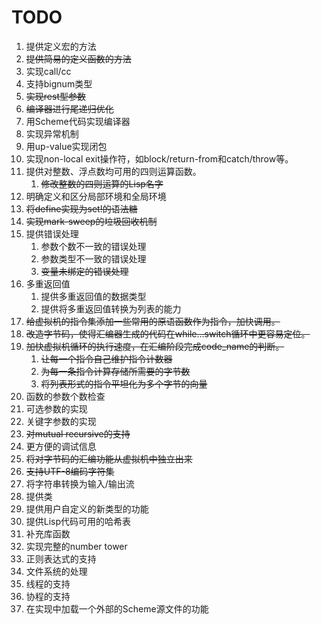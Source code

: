 # TODO

1. 提供定义宏的方法
2. <del>提供简易的定义函数的方法</del>
3. 实现call/cc
4. 支持bignum类型
5. <del>实现rest型参数</del>
6. <del>编译器进行尾递归优化</del>
7. 用Scheme代码实现编译器
8. 实现异常机制
9. 用up-value实现闭包
10. 实现non-local exit操作符，如block/return-from和catch/throw等。
11. 提供对整数、浮点数均可用的四则运算函数。
    1. <del>修改整数的四则运算的Lisp名字</del>
12. 明确定义和区分局部环境和全局环境
13. <del>将define实现为set!的语法糖</del>
14. <del>实现mark-sweep的垃圾回收机制</del>
15. 提供错误处理
    1. 参数个数不一致的错误处理
    2. 参数类型不一致的错误处理
    3. <del>变量未绑定的错误处理</del>
16. 多重返回值
    1. 提供多重返回值的数据类型
    2. 提供将多重返回值转换为列表的能力
17. <del>给虚拟机的指令集添加一些常用的原语函数作为指令，加快调用。</del>
18. <del>改造字节码，使得汇编器生成的代码在while...switch循环中更容易定位。</del>
19. <del>加快虚拟机循环的执行速度，在汇编阶段完成code_name的判断。</del>
    1. <del>让每一个指令自己维护指令计数器</del>
    3. <del>为每一条指令计算存储所需要的字节数</del>
    2. <del>将列表形式的指令平坦化为多个字节的向量</del>
20. 函数的参数个数检查
21. 可选参数的实现
22. 关键字参数的实现
23. <del>对mutual recursive的支持</del>
24. 更方便的调试信息
25. <del>将对字节码的汇编功能从虚拟机中独立出来</del>
26. <del>支持UTF-8编码字符集</del>
27. 将字符串转换为输入/输出流
28. 提供类
29. 提供用户自定义的新类型的功能
30. 提供Lisp代码可用的哈希表
31. 补充库函数
32. 实现完整的number tower
33. 正则表达式的支持
34. 文件系统的处理
35. 线程的支持
36. 协程的支持
37. 在实现中加载一个外部的Scheme源文件的功能

